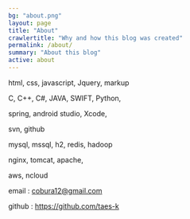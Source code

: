 ```yaml
---
bg: "about.png"
layout: page
title: "About"
crawlertitle: "Why and how this blog was created"
permalink: /about/
summary: "About this blog"
active: about
---
```


html, css, javascript, Jquery, markup

C, C++, C#, JAVA, SWIFT, Python,

spring, android studio, Xcode,

svn, github

mysql, mssql, h2, redis, hadoop 

nginx, tomcat, apache,

aws, ncloud



email : cobura12@gmail.com

github : https://github.com/taes-k

